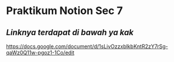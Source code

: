 # Praktikum Notion Sec 7
## _Linknya terdapat di bawah ya kak_

https://docs.google.com/document/d/1sLivOzzxblkbKntR2zY7rSg-qaWz0Q11w-pgoz1-1Co/edit
